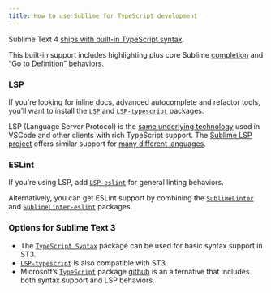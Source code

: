 ```yaml
---
title: How to use Sublime for TypeScript development
---
```


Sublime Text 4 [ships with built-in TypeScript syntax](https://www.sublimetext.com/blog/articles/sublime-text-4).

This built-in support includes highlighting plus core Sublime [completion](../extensibility/completions.html) and [“Go to Definition”](https://www.sublimetext.com/docs/indexing.html) behaviors.

### LSP

If you're looking for inline docs,
advanced autocomplete and refactor tools,
you’ll want to install the [`LSP`](https://packagecontrol.io/packages/LSP)
and [`LSP-typescript`](https://packagecontrol.io/packages/LSP-typescript) packages.


LSP (Language Server Protocol) is
the [same underlying technology](https://langserver.org) used in VSCode
and other clients with rich TypeScript support.
The [Sublime LSP project](https://lsp.sublimetext.io/)
offers similar support
for [many different languages](https://lsp.sublimetext.io/language_servers/).

### ESLint

If you’re using LSP,
add [`LSP-eslint`](https://packagecontrol.io/packages/LSP-eslint)
for general linting behaviors.

Alternatively,
you can get ESLint support
by combining the [`SublimeLinter`](https://packagecontrol.io/packages/SublimeLinter)
and [`SublineLinter-eslint`](https://packagecontrol.io/packages/SublimeLinter-eslint) packages.


### Options for Sublime Text 3

* The [`TypeScript Syntax`](https://packagecontrol.io/packages/TypeScript%20Syntax) package
  can be used for basic syntax support in ST3.
* [`LSP-typescript`](https://packagecontrol.io/packages/LSP-typescript)
  is also compatible with ST3.
* Microsoft’s [`TypeScript`](https://packagecontrol.io/packages/TypeScript) package [github](https://github.com/microsoft/TypeScript-Sublime-Plugin)
  is an alternative that includes both syntax support and LSP behaviors.
